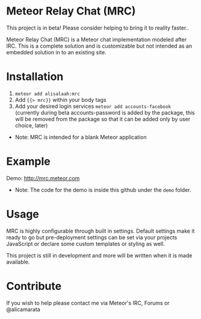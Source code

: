 # Meteor Relay Chat (MRC)

This project is in beta! Please consider helping to bring it to reality faster..

Meteor Relay Chat (MRC) is a Meteor chat implementation modeled after IRC.  This is a complete solution and is customizable but not intended as an embedded solution in to an existing site.

# Installation

1. `meteor add alisalaah:mrc`
2. Add `{{> mrc}}` within your body tags
3. Add your desired login services `meteor add accounts-facebook` (currently during beta accounts-password is added by the package, this will be removed from the package so that it can be added only by user choice, later)

* Note: MRC is intended for a blank Meteor application

# Example

Demo: http://mrc.meteor.com

* Note: The code for the demo is inside this github under the `demo` folder.

# Usage

MRC is highly configurable through built in settings.  Default settings make it ready to go but pre-deployment settings can be set via your projects JavaScript or declare some custom templates or styling as well.

This project is still in development and more will be written when it is made available.

# Contribute

If you wish to help please contact me via Meteor's IRC, Forums or @alicamarata